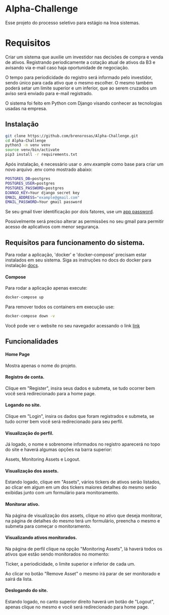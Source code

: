 # Alpha-Challenge

Esse projeto do processo seletivo para estágio na Inoa sistemas.

# Requisitos

Criar um sistema que auxilie um investidor nas decisões de compra e venda de ativos. Registrando periodicamente a cotação atual de ativos da B3 e avisando via e-mail caso haja oportunidade de negociação.

O tempo para periodicidade do registro será informado pelo investidor, sendo único para cada ativo que o mesmo escolher. O mesmo também poderá setar um limite superior e um inferior, que ao serem cruzados um aviso será enviado para e-mail registrado.

O sistema foi feito em Python com Django visando conhecer as tecnologias usadas na empresa.

## Instalação

```bash
git clone https://github.com/brenorosas/Alpha-Challenge.git
cd Alpha-Challenge
python3 -m venv venv
source venv/bin/activate
pip3 install -r requirements.txt
```

Após instalação, é necessário usar o .env.example como base para criar um novo arquivo .env como mostrado abaixo:

```bash
POSTGRES_DB=postgres
POSTGRES_USER=postgres
POSTGRES_PASSWORD=postgres
DJANGO_KEY=Your django secret key
EMAIL_ADDRESS="example@gmail.com"
EMAIL_PASSWORD=Your gmail password
```

Se seu gmail tiver identificação por dois fatores, use um [app password](https://support.google.com/accounts/answer/185833).

Possivelmente será preciso alterar as permissões no seu gmail para permitir acesso de aplicativos com menor segurança.

## Requisitos para funcionamento do sistema.

Para rodar a aplicação, 'docker' e 'docker-compose' precisam estar instalados em seu sistema.
Siga as instruções no docs do docker para instalação [docs](https://docs.docker.com/compose/install/).

#### Compose

Para rodar a aplicação apenas execute:

```bash
docker-compose up
```

Para remover todos os containers em execução use:

```bash
docker-compose down -v
```

Você pode ver o website no seu navegador acessando o link [link](localhost:8000)

## Funcionalidades
#### Home Page
Mostra apenas o nome do projeto.

#### Registro de conta.
Clique em "Register", insira seus dados e submeta, se tudo ocorrer bem você será redirecionado para a home page.

#### Logando no site.
Clique em "Login", insira os dados que foram registrados e submeta, se tudo ocrrer bem você será redirecionado para seu perfil.

#### Visualização do perfil.
Já logado, o nome e sobrenome informados no registro aparecerá no topo do site e haverá algumas opções na barra superior:

Assets, Monitoring Assets e Logout.

#### Visualização dos assets.
Estando logado, clique em "Assets", vários tickers de ativos serão listados, ao clicar em algum em um dos tickers maiores detalhes do mesmo serão exibidas junto com um formulário para monitoramento.

#### Monitorar ativo.
Na página de visualização dos assets, clique no ativo que deseja monitorar, na página de detalhes do mesmo terá um formulário, preencha o mesmo e submeta para começar o monitoramento.

#### Visualizando ativos monitorados.
Na página de perfil clique na opção "Monitoring Assets", lá haverá todos os ativos que estão sendo monitorados no momento:

Ticker, a periodicidade, o limite superior e inferior de cada um. 

Ao clicar no botão "Remove Asset" o mesmo irá parar de ser monitorado e sairá da lista.

#### Deslogando do site.
Estando logado, no canto superior direito haverá um botão de "Logout", apenas clique no mesmo e você será redirecionado para home page.